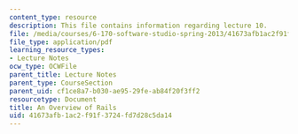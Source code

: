```yaml
---
content_type: resource
description: This file contains information regarding lecture 10.
file: /media/courses/6-170-software-studio-spring-2013/41673afb1ac2f91f3724fd7d28c5da14_MIT6_170S13_10-rails-ovrvw.pdf
file_type: application/pdf
learning_resource_types:
- Lecture Notes
ocw_type: OCWFile
parent_title: Lecture Notes
parent_type: CourseSection
parent_uid: cf1ce8a7-b030-ae95-29fe-ab84f20f3ff2
resourcetype: Document
title: An Overview of Rails
uid: 41673afb-1ac2-f91f-3724-fd7d28c5da14
---
```

